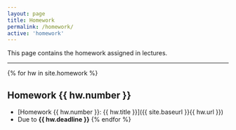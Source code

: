 ```yaml
---
layout: page
title: Homework
permalink: /homework/
active: 'homework'
---
```


This page contains the homework assigned in lectures.

---

{% for hw in site.homework %}
## Homework {{ hw.number }}
- [Homework {{ hw.number }}: {{ hw.title }}]({{ site.baseurl }}{{ hw.url }})
- Due to **{{ hw.deadline }}**
{% endfor %}